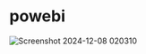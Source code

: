 # powebi
![Screenshot 2024-12-08 020310](https://github.com/user-attachments/assets/ad34bf63-ca1c-42b8-b66f-16ddbe1f6808)
